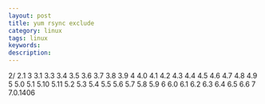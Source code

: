 ```yaml
---
layout: post
title: yum rsync exclude
category: linux
tags: linux
keywords: 
description: 
---
```

2/
2.1
3
3.1
3.3
3.4
3.5
3.6
3.7
3.8
3.9
4
4.0
4.1
4.2
4.3
4.4
4.5
4.6
4.7
4.8
4.9
5
5.0
5.1
5.10
5.11
5.2
5.3
5.4
5.5
5.6
5.7
5.8
5.9
6
6.0
6.1
6.2
6.3
6.4
6.5
6.6
7
7.0.1406
